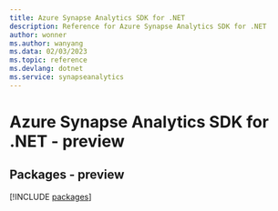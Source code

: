 ```yaml
---
title: Azure Synapse Analytics SDK for .NET
description: Reference for Azure Synapse Analytics SDK for .NET
author: wonner
ms.author: wanyang
ms.data: 02/03/2023
ms.topic: reference
ms.devlang: dotnet
ms.service: synapseanalytics
---
```

# Azure Synapse Analytics SDK for .NET - preview
## Packages - preview
[!INCLUDE [packages](synapse-analytics-index.md)]